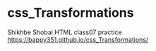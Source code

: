# css_Transformations
Shikhbe Shobai HTML class07 practice 
https://bappy351.github.io/css_Transformations/
